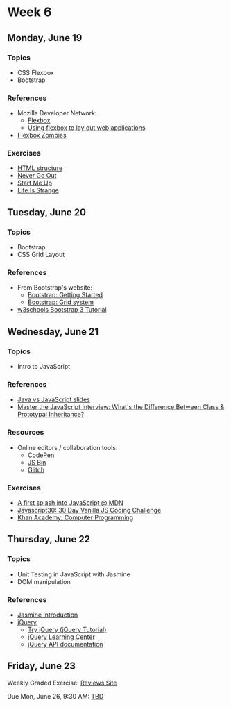 # Week 6

## Monday, June 19

### Topics

- CSS Flexbox
- Bootstrap

### References

- Mozilla Developer Network:
	- [Flexbox](https://developer.mozilla.org/en-US/docs/Learn/CSS/CSS_layout/Flexbox)
	- [Using flexbox to lay out web applications](https://developer.mozilla.org/en-US/docs/Web/CSS/CSS_Flexible_Box_Layout/Using_flexbox_to_lay_out_web_applications)
- [Flexbox Zombies](http://flexboxzombies.com)

### Exercises

- [HTML structure](../exercises/html-structure/)
- [Never Go Out](../exercises/never-go-out/)
- [Start Me Up](../exercises/start-me-up/)
- [Life Is Strange](../exercises/bootstrap-life-is-strange/)

## Tuesday, June 20

### Topics

- Bootstrap
- CSS Grid Layout

### References

- From Bootstrap's website:
	- [Bootstrap: Getting Started](http://getbootstrap.com/getting-started/)
	- [Bootstrap: Grid system](http://getbootstrap.com/css/#grid)
- [w3schools Bootstrap 3 Tutorial](https://www.w3schools.com/bootstrap/)

## Wednesday, June 21

### Topics

- Intro to JavaScript

### References

- [Java vs JavaScript slides](https://wecancodeit.github.io/java-slides/web/java-vs-javascript/)
- [Master the JavaScript Interview: What's the Difference Between Class & Prototypal Inheritance?](https://medium.com/javascript-scene/master-the-javascript-interview-what-s-the-difference-between-class-prototypal-inheritance-e4cd0a7562e9)

### Resources

- Online editors / collaboration tools:
	- [CodePen](https://codepen.io)
	- [JS Bin](https://jsbin.com)
	- [Glitch](https://glitch.com/)

### Exercises
- [A first splash into JavaScript @ MDN](https://developer.mozilla.org/en-US/docs/Learn/JavaScript/First_steps/A_first_splash)
- [Javascript30: 30 Day Vanilla JS Coding Challenge](https://javascript30.com/)
- [Khan Academy: Computer Programming](https://www.khanacademy.org/computing/computer-programming/programming)

## Thursday, June 22

### Topics

- Unit Testing in JavaScript with Jasmine
- DOM manipulation

### References

- [Jasmine Introduction](https://jasmine.github.io/2.0/introduction.html)
- [jQuery](https://jquery.com/)
	- [Try jQuery (jQuery Tutorial)](http://try.jquery.com/)
	- [jQuery Learning Center](http://learn.jquery.com/)
	- [jQuery API documentation](http://api.jquery.com/)

## Friday, June 23

Weekly Graded Exercise: [Reviews Site](../exercises/reviews-site)

Due Mon, June 26, 9:30 AM: [TBD]()
